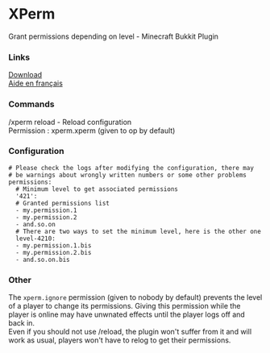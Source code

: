 ﻿# XPerm
Grant permissions depending on level - Minecraft Bukkit Plugin

### Links
[Download](http://dragorn421.fr/xperm/XPerm.jar)  
[Aide en français](http://dragorn421.fr/xperm/)

### Commands
/xperm reload - Reload configuration  
Permission : xperm.xperm (given to op by default)

### Configuration
```
# Please check the logs after modifying the configuration, there may
# be warnings about wrongly written numbers or some other problems
permissions:
  # Minimum level to get associated permissions
  '421':
  # Granted permissions list
  - my.permission.1
  - my.permission.2
  - and.so.on
  # There are two ways to set the minimum level, here is the other one
  level-4210:
  - my.permission.1.bis
  - my.permission.2.bis
  - and.so.on.bis
```

### Other
The `xperm.ignore` permission (given to nobody by default) prevents the level of a player to change its permissions. Giving this permission
while the player is online may have unwnated effects until the player logs off and back in.  
Even if you should not use /reload, the plugin won't suffer from it and will work as usual, players won't have to relog to get their permissions.